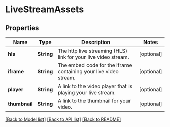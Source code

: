 # LiveStreamAssets

## Properties
Name | Type | Description | Notes
------------ | ------------- | ------------- | -------------
**hls** | **String** | The http live streaming (HLS) link for your live video stream. | [optional] 
**iframe** | **String** | The embed code for the iframe containing your live video stream. | [optional] 
**player** | **String** | A link to the video player that is playing your live stream. | [optional] 
**thumbnail** | **String** | A link to the thumbnail for your video. | [optional] 

[[Back to Model list]](../README.md#documentation-for-models) [[Back to API list]](../README.md#documentation-for-api-endpoints) [[Back to README]](../README.md)


